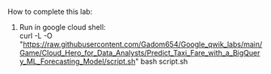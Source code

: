 How to complete this lab:
1. Run in google cloud shell: <br>
curl -L -O "https://raw.githubusercontent.com/Gadom654/Google_qwik_labs/main/Game/Cloud_Hero_for_Data_Analysts/Predict_Taxi_Fare_with_a_BigQuery_ML_Forecasting_Model/script.sh"
bash script.sh

